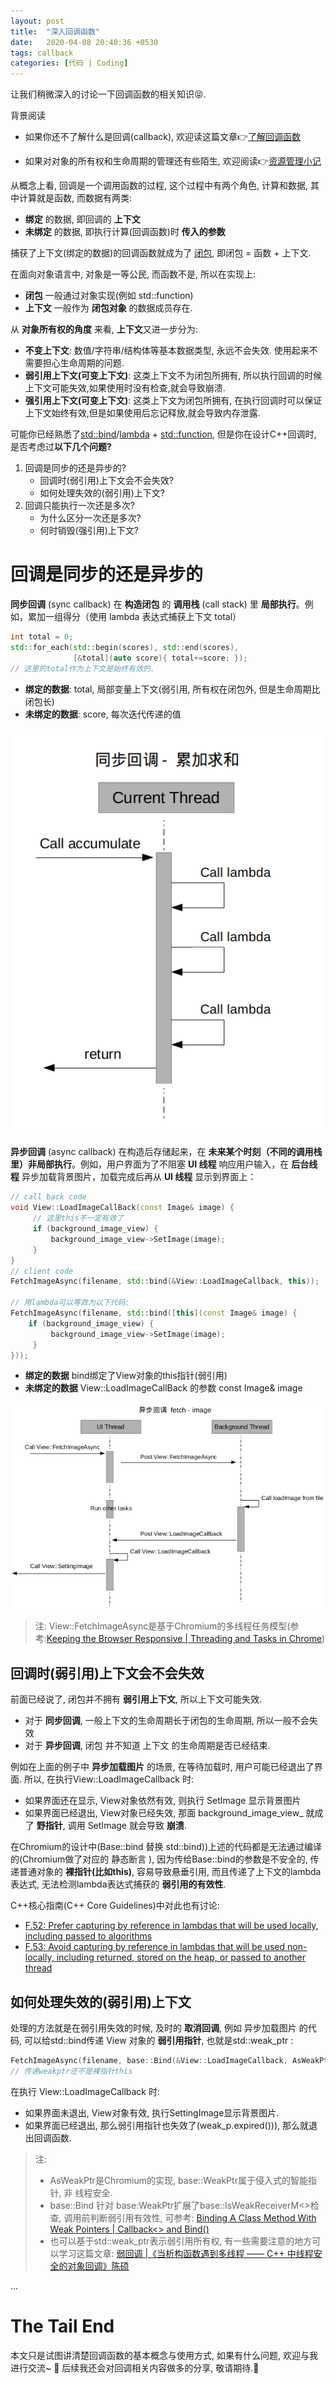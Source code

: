 ```yaml
---
layout: post
title:  "深入回调函数"
date:   2020-04-08 20:40:36 +0530
tags: callback
categories: [代码 | Coding]
---
```

让我们稍微深入的讨论一下回调函数的相关知识:stuck_out_tongue_closed_eyes:.


背景阅读

+ 如果你还不了解什么是回调(callback), 欢迎读这篇文章:point_right:[了解回调函数](https://sonderease.github.io/lewis-blog.io/%E4%BB%A3%E7%A0%81%20%7C%20coding/2020/01/20/what-is-callback.html)

+ 如果对对象的所有权和生命周期的管理还有些陌生, 欢迎阅读:point_right:[资源管理小记](https://sonderease.github.io/lewis-blog.io/%E7%AC%94%E8%AE%B0%20%7C%20notes/2020/03/20/RAII.html)

从概念上看, 回调是一个调用函数的过程, 这个过程中有两个角色, 计算和数据, 其中计算就是函数, 而数据有两类:
+ **绑定** 的数据, 即回调的 **上下文**
+ **未绑定** 的数据, 即执行计算(回调函数)时 **传入的参数**

捕获了上下文(绑定的数据)的回调函数就成为了 [闭包](https://zh.wikipedia.org/zh-cn/%E9%97%AD%E5%8C%85_(%E8%AE%A1%E7%AE%97%E6%9C%BA%E7%A7%91%E5%AD%A6)#%E9%97%AD%E5%8C%85%E7%9A%84%E7%94%A8%E9%80%94), 即闭包 = 函数 + 上下文.

在面向对象语言中, 对象是一等公民, 而函数不是, 所以在实现上:
+ **闭包** 一般通过对象实现(例如 std::function)
+ **上下文** 一般作为 **闭包对象** 的数据成员存在.

从 **对象所有权的角度** 来看, **上下文**又进一步分为:
+ **不变上下文**: 数值/字符串/结构体等基本数据类型, 永远不会失效. 使用起来不需要担心生命周期的问题.
+ **弱引用上下文(可变上下文)**: 这类上下文不为闭包所拥有, 所以执行回调的时候上下文可能失效,如果使用时没有检查,就会导致崩溃.
+ **强引用上下文(可变上下文)**: 这类上下文为闭包所拥有, 在执行回调时可以保证上下文始终有效,但是如果使用后忘记释放,就会导致内存泄露.

可能你已经熟悉了[std::bind](https://en.cppreference.com/w/cpp/utility/functional/bind)/[lambda](https://en.cppreference.com/w/cpp/language/lambda) + [std::function](https://en.cppreference.com/w/cpp/utility/functional/function), 但是你在设计C++回调时, 是否考虑过**以下几个问题?**

1. 回调是同步的还是异步的?
    + 回调时(弱引用)上下文会不会失效?
    + 如何处理失效的(弱引用)上下文?
2. 回调只能执行一次还是多次?
    + 为什么区分一次还是多次?
    + 何时销毁(强引用)上下文?

# <a name="t1">回调是同步的还是异步的</a> 
**同步回调** (sync callback) 在 **构造闭包** 的 **调用栈** (call stack) 里 **局部执行**。例如，累加一组得分（使用 lambda 表达式捕获上下文 total）


```c++
int total = 0;
std::for_each(std::begin(scores), std::end(scores), 
              [&total](auto score){ total+=score; });
// 这里的total作为上下文是始终有效的.
```
+ **绑定的数据**: total, 局部变量上下文(弱引用, 所有权在闭包外, 但是生命周期比闭包长)
+ **未绑定的数据**: score, 每次迭代传递的值

![avatar](https://github.com/SonderEASE/lewis-blog.io/blob/master/pics/callback-sync.png?raw=true)

**异步回调** (async callback) 在构造后存储起来，在 **未来某个时刻（不同的调用栈里）非局部执行**。例如，用户界面为了不阻塞 **UI 线程** 响应用户输入，在 **后台线程** 异步加载背景图片，加载完成后再从 **UI 线程** 显示到界面上：

```c++
// call back code
void View::LoadImageCallBack(const Image& image) {
     // 这里this不一定有效了
     if (background_image_view) {
         background_image_view->SetImage(image);
     }
}
// client code 
FetchImageAsync(filename, std::bind(&View::LoadImageCallback, this));

// 用lambda可以等效为以下代码:
FetchImageAsync(filename, std::bind([this](const Image& image) {
    if (background_image_view) {
         background_image_view->SetImage(image);
     }
}));

```
+ **绑定的数据** bind绑定了View对象的this指针(弱引用)
+ **未绑定的数据** View::LoadImageCallBack 的参数 const Image& image

![avatar](https://github.com/SonderEASE/lewis-blog.io/blob/master/pics/callback-async.png?raw=true)

> 注: 
View::FetchImageAsync是基于Chromium的多线程任务模型(参考:[Keeping the Browser Responsive \| Threading and Tasks in Chrome](https://github.com/chromium/chromium/blob/master/docs/threading_and_tasks.md#keeping-the-browser-responsive))

## <a name="t1.1">回调时(弱引用)上下文会不会失效</a>

前面已经说了, 闭包并不拥有 **弱引用上下文**, 所以上下文可能失效.
+ 对于 **同步回调**, 一般上下文的生命周期长于闭包的生命周期, 所以一般不会失效
+ 对于 **异步回调**, 闭包 并不知道 上下文 的生命周期是否已经结束. 

例如在上面的例子中 **异步加载图片** 的场景, 在等待加载时, 用户可能已经退出了界面. 所以, 在执行View::LoadImageCallback 时:
+ 如果界面还在显示, View对象依然有效, 则执行 SetImage 显示背景图片
+ 如果界面已经退出, View对象已经失效, 那面 background_image_view_ 就成了 **野指针**, 调用 SetImage 就会导致 **崩溃**.

在Chromium的设计中(Base::bind 替换 std::bind))上述的代码都是无法通过编译的(Chromium做了对应的 静态断言 ), 因为传给Base::bind的参数是不安全的, 传递普通对象的 **裸指针(比如this)**, 容易导致悬垂引用, 而且传递了上下文的lambda表达式, 无法检测lambda表达式捕获的 **弱引用的有效性**.

C++核心指南(C++ Core Guidelines)中对此也有讨论:
+ [F.52: Prefer capturing by reference in lambdas that will be used locally, including passed to algorithms](https://isocpp.github.io/CppCoreGuidelines/CppCoreGuidelines#Rf-reference-capture) 
+ [F.53: Avoid capturing by reference in lambdas that will be used non-locally, including returned, stored on the heap, or passed to another thread](https://isocpp.github.io/CppCoreGuidelines/CppCoreGuidelines#Rf-value-capture)

## <a name="t1.2">如何处理失效的(弱引用)上下文</a>

处理的方法就是在弱引用失效的时候, 及时的 **取消回调**, 例如 异步加载图片 的代码, 可以给std::bind传递 View 对象的 **弱引用指针**, 也就是std::weak_ptr<View> :

```c++
FetchImageAsync(filename, base::Bind(&View::LoadImageCallback, AsWeakPtr()));
// 传递weakptr还不是裸指针this
```

在执行 View::LoadImageCallback 时:
+ 如果界面未退出, View对象有效, 执行SettingImage显示背景图片.
+ 如果界面已经退出, 那么弱引用指针也失效了(weak_p.expired())), 那么就退出回调函数.

> 注: 
> + AsWeakPtr是Chromium的实现, base::WeakPtr属于侵入式的智能指针, 非 线程安全.
> + base::Bind 针对 base:WeakPtr扩展了base::IsWeakReceiverM<>检查, 调用前判断弱引用有效性, 可参考: [Binding A Class Method With Weak Pointers \| Callback<> and Bind()](https://github.com/chromium/chromium/blob/master/docs/callback.md#binding-a-class-method-with-weak-pointers)
> + 也可以基于std::weak_ptr表示弱引用所有权, 有一些需要注意的地方可以学习这篇文章: [弱回调 \|《当析构函数遇到多线程 —— C++ 中线程安全的对象回调》陈硕](https://github.com/downloads/chenshuo/documents/dtor_meets_mt.pdf)

...

# The Tail End
本文只是试图讲清楚回调函数的基本概念与使用方式, 如果有什么问题, 欢迎与我进行交流~ :speech_balloon:  后续我还会对回调相关内容做多的分享, 敬请期待.:ghost: